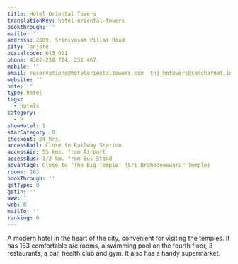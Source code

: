 ```yaml
---
title: Hotel Oriental Towers
translationKey: hotel-oriental-towers
bookthrough: ''
mailto: ''
address: 2889, Srinivasam Pillai Road
city: Tanjore
postalcode: 613 001
phone: 4362-230 724, 231 467,
mobile: ''
email: reservations@hotelorientaltowers.com  tnj_hotowers@sancharnet.in
website: ''
note: ''
type: hotel
tags:
  - Hotels
category:
  - H
showHotel: 1
starCategory: 0
checkout: 24 hrs.
accessRail: Close to Railway Station
accessAir: 55 kms. from Airport
accessBus: 1/2 km. from Bus Stand
advantage: Close to 'The Big Temple' (Sri Brahadeeswarar Temple)
rooms: 163
bookThrough: ''
gstType: 0
gstin: ''
www: ''
web: 0
mailTo: ''
ranking: 0
---
```







A modern hotel in the heart of the city, convenient for visiting the temples. It has 163 comfortable a/c rooms, a swimming pool on the fourth floor, 3 restaurants, a bar, health club and gym. It also has a handy supermarket.